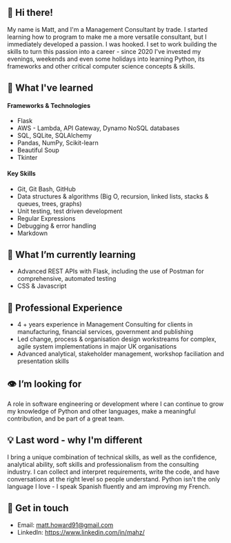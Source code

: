 ## 👋 Hi there! 

My name is Matt, and I'm a Management Consultant by trade. I started learning how to program to make me a more versatile consultant, but I immediately developed a passion. I was hooked. I set to work building the skills to turn this passion into a career - since 2020 I've invested my evenings, weekends and even some holidays into learning Python, its frameworks and other critical computer science concepts & skills. 

## 🧠 What I've learned 
#### Frameworks & Technologies
- Flask
- AWS - Lambda, API Gateway, Dynamo NoSQL databases
- SQL, SQLite, SQLAlchemy
- Pandas, NumPy, Scikit-learn
- Beautiful Soup
- Tkinter

#### Key Skills
- Git, Git Bash, GitHub
- Data structures & algorithms (Big O, recursion, linked lists, stacks & queues, trees, graphs)
- Unit testing, test driven development
- Regular Expressions
- Debugging & error handling
- Markdown

## 🌱 What I’m currently learning

- Advanced REST APIs with Flask, including the use of Postman for comprehensive, automated testing
- CSS & Javascript

## 🦉 Professional Experience
- 4 + years experience in Management Consulting for clients in manufacturing, financial services, government and publishing
- Led change, process & organisation design workstreams for complex, agile system implementations in major UK organisations
- Advanced analytical, stakeholder management, workshop faciliation and presentation skills

## 👁️ I’m looking for

A role in software engineering or development where I can continue to grow my knowledge of Python and other languages, make a meaningful contribution, and be part of a great team.

## 💡 Last word - why I'm different
I bring a unique combination of technical skills, as well as the confidence, analytical ability, soft skills and professionalism from the consulting industry. I can collect and interpret requirements, write the code, and have conversations at the right level so people understand. Python isn't the only language I love - I speak Spanish fluently and am improving my French.

## 💬 Get in touch
- Email: matt.howard91@gmail.com
- LinkedIn: https://www.linkedin.com/in/mahz/
